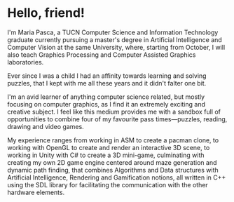 # Hello, friend!

I'm Maria Pasca, a TUCN Computer Science and Information Technology graduate currently pursuing a master's degree in Artificial Intelligence and Computer Vision at the same University, where, starting from October, I will also teach Graphics Processing and Computer Assisted Graphics laboratories.

Ever since I was a child I had an affinity towards learning and solving puzzles, that I kept with me all these years and it didn't falter one bit.

I'm an avid learner of anything computer science related, but mostly focusing on computer graphics, as I find it an extremely exciting and creative subject. I feel like this medium provides me with a sandbox full of opportunities to combine four of my favourite pass times—puzzles, reading, drawing and video games.

My experience ranges from working in ASM to create a pacman clone, to working with OpenGL to create and render an interactive 3D scene, to working in Unity with C# to create a 3D mini-game, culminating with creating my own 2D game engine centered around maze generation and dynamic path finding, that combines Algorithms and Data structures with Artificial Intelligence, Rendering and Gamification notions, all written in C++ using the SDL library for facilitating the communication with the other hardware elements.
